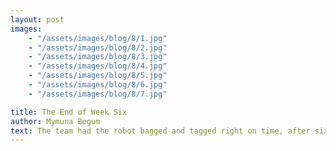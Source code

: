 ```yaml
---
layout: post
images:
    - "/assets/images/blog/8/1.jpg"
    - "/assets/images/blog/8/2.jpg"
    - "/assets/images/blog/8/3.jpg"
    - "/assets/images/blog/8/4.jpg"
    - "/assets/images/blog/8/5.jpg"
    - "/assets/images/blog/8/6.jpg"
    - "/assets/images/blog/8/7.jpg"

title: The End of Week Six 
author: Mymuna Begum 
text: The team had the robot bagged and tagged right on time, after six weeks of hard work, dedication, and team work. During those weeks, we have grown as a team, and have become stronger and more efficient than we were before. In two weeks, we'll be on our way to compete at the NYC regional, with high hopes and determination. 
---
```

